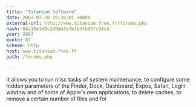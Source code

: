 ```yaml
---
title: "Titanium Software"
date: 2007-07-28 20:28:01 +0000
external-url: http://www.titanium.free.fr/forums.php
hash: 04a15e349c280d42efbfb3fb65fc94c4
year: 2007
month: 07
scheme: http
host: www.titanium.free.fr
path: /forums.php

---
```


It allows you to run misc tasks of system maintenance, to configure some hidden parameters of the Finder, Dock, Dashboard, Expos, Safari, Login window and of some of Apple's own applications, to delete caches, to remove a certain number of files and fol
